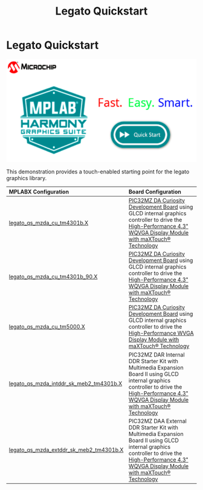 ﻿---
parent: Example Applications
title: Legato Quickstart
nav_order: 3
---

# Legato Quickstart

![](./../../docs/html/legato_quickstart.png)

This demonstration provides a touch-enabled starting point for the legato graphics library.

|MPLABX Configuration|Board Configuration|
|:-------------------|:------------------|
|[legato\_qs\_mzda\_cu\_tm4301b.X](./firmware/legato_qs_mzda_cu_tm4301b.X/readme.md)| [PIC32MZ DA Curiosity Development Board](https://www.microchip.com/DevelopmentTools/ProductDetails/PartNO/EV87D54A) using GLCD internal graphics controller to drive the [High-Performance 4.3" WQVGA Display Module with maXTouch® Technology](https://www.microchip.com/DevelopmentTools/ProductDetails/PartNO/AC320005-4)|
|[legato\_qs\_mzda\_cu\_tm4301b_90.X](./firmware/legato_qs_mzda_cu_tm4301b_90.X/readme.md)| [PIC32MZ DA Curiosity Development Board](https://www.microchip.com/DevelopmentTools/ProductDetails/PartNO/EV87D54A) using GLCD internal graphics controller to drive the [High-Performance 4.3" WQVGA Display Module with maXTouch® Technology](https://www.microchip.com/DevelopmentTools/ProductDetails/PartNO/AC320005-4)|
|[legato\_qs\_mzda\_cu\_tm5000.X](./firmware/legato_qs_mzda_cu_tm5000.X/readme.md)| [PIC32MZ DA Curiosity Development Board](https://www.microchip.com/DevelopmentTools/ProductDetails/PartNO/EV87D54A) using GLCD internal graphics controller to drive the [High-Performance WVGA Display Module with maXTouch® Technology](https://www.microchip.com/DevelopmentTools/ProductDetails/PartNO/AC320005-5)|
|[legato\_qs\_mzda\_intddr\_sk\_meb2\_tm4301b.X](./firmware/legato_qs_mzda_intddr_sk_meb2_tm4301b.X/readme.md)|PIC32MZ DAR Internal DDR Starter Kit with Multimedia Expansion Board II using GLCD internal graphics controller to drive the [High-Performance 4.3" WQVGA Display Module with maXTouch® Technology](https://www.microchip.com/DevelopmentTools/ProductDetails/PartNO/AC320005-4)|
|[legato\_qs\_mzda\_extddr\_sk\_meb2\_tm4301b.X](./firmware/legato_qs_mzda_extddr_sk_meb2_tm4301b.X/readme.md)|PIC32MZ DAA External DDR Starter Kit with Multimedia Expansion Board II using GLCD internal graphics controller to drive the [High-Performance 4.3" WQVGA Display Module with maXTouch® Technology](https://www.microchip.com/DevelopmentTools/ProductDetails/PartNO/AC320005-4)|


